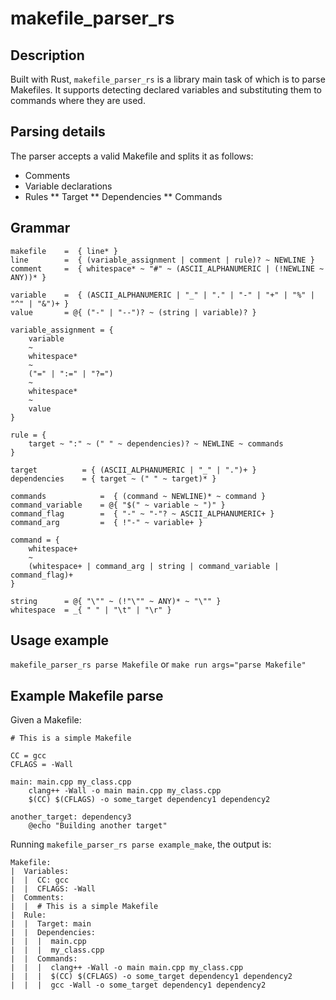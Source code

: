# makefile_parser_rs

## Description
Built with Rust, `makefile_parser_rs` is a library main task of which is to parse Makefiles.
It supports detecting declared variables and substituting them to commands where they are used.

## Parsing details
The parser accepts a valid Makefile and splits it as follows:
* Comments
* Variable declarations
* Rules
** Target
** Dependencies
** Commands

## Grammar
```
makefile	=  { line* }
line		=  { (variable_assignment | comment | rule)? ~ NEWLINE }
comment		=  { whitespace* ~ "#" ~ (ASCII_ALPHANUMERIC | (!NEWLINE ~ ANY))* }

variable	=  { (ASCII_ALPHANUMERIC | "_" | "." | "-" | "+" | "%" | "^" | "&")+ }
value		= @{ ("-" | "--")? ~ (string | variable)? }

variable_assignment = {
	variable
	~
	whitespace*
	~
	("=" | ":=" | "?=")
	~
	whitespace*
	~
	value
}

rule = {
	target ~ ":" ~ (" " ~ dependencies)? ~ NEWLINE ~ commands
}

target			= { (ASCII_ALPHANUMERIC | "_" | ".")+ }
dependencies	= { target ~ (" " ~ target)* }

commands			=  { (command ~ NEWLINE)* ~ command }
command_variable	= @{ "$(" ~ variable ~ ")" }
command_flag		=  { "-" ~ "-"? ~ ASCII_ALPHANUMERIC+ }
command_arg			=  { !"-" ~ variable+ }

command = {
	whitespace+
	~
	(whitespace+ | command_arg | string | command_variable | command_flag)+
}

string		= @{ "\"" ~ (!"\"" ~ ANY)* ~ "\"" }
whitespace	= _{ " " | "\t" | "\r" }
```

## Usage example
`makefile_parser_rs parse Makefile`
or
`make run args="parse Makefile"`

## Example Makefile parse
Given a Makefile:
```
# This is a simple Makefile

CC = gcc
CFLAGS = -Wall

main: main.cpp my_class.cpp
    clang++ -Wall -o main main.cpp my_class.cpp
    $(CC) $(CFLAGS) -o some_target dependency1 dependency2

another_target: dependency3
    @echo "Building another target"
```

Running `makefile_parser_rs parse example_make`, the output is:

```
Makefile:
|  Variables:
|  |  CC: gcc
|  |  CFLAGS: -Wall
|  Comments:
|  |  # This is a simple Makefile
|  Rule:
|  |  Target: main
|  |  Dependencies:
|  |  |  main.cpp
|  |  |  my_class.cpp
|  |  Commands:
|  |  |  clang++ -Wall -o main main.cpp my_class.cpp
|  |  |  $(CC) $(CFLAGS) -o some_target dependency1 dependency2
|  |  |  gcc -Wall -o some_target dependency1 dependency2
```